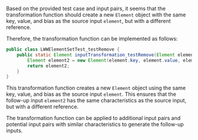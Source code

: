 Based on the provided test case and input pairs, it seems that the transformation function should create a new `Element` object with the same key, value, and bias as the source input `element`, but with a different reference.

Therefore, the transformation function can be implemented as follows:

```java
public class LWWElementSetTest_testRemove {
    public static Element inputTransformation_testRemove(Element element)  {
        Element element2 = new Element(element.key, element.value, element.bias);
        return element2;
    }
}
```

This transformation function creates a new `Element` object using the same key, value, and bias as the source input `element`. This ensures that the follow-up input `element2` has the same characteristics as the source input, but with a different reference.

The transformation function can be applied to additional input pairs and potential input pairs with similar characteristics to generate the follow-up inputs.